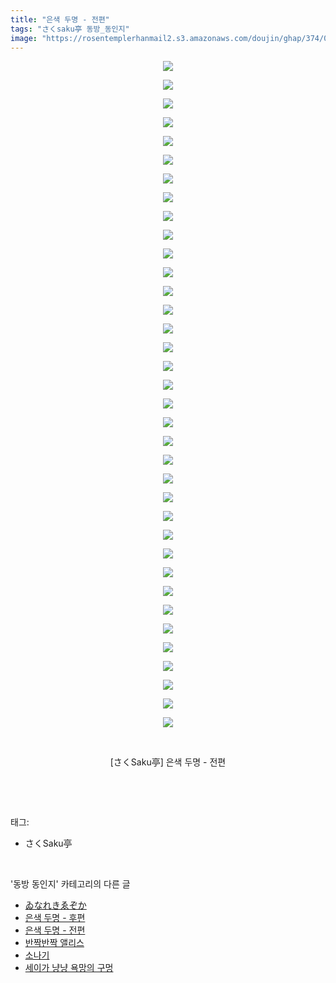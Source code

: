 ```yaml
---
title: "은색 두명 - 전편"
tags: "さくsaku亭 동방_동인지"
image: "https://rosentemplerhanmail2.s3.amazonaws.com/doujin/ghap/374/001.jpg"
---
```

<div class="article">
<p style="text-align: center; clear: none; float: none;"><img src="{{ site.imgserver12 }}/ghap/374/001.jpg"/></p>
<p style="text-align: center; clear: none; float: none;"><img src="{{ site.imgserver12 }}/ghap/374/002.jpg"/></p>
<p style="text-align: center; clear: none; float: none;"><img src="{{ site.imgserver12 }}/ghap/374/003.jpg"/></p>
<p style="text-align: center; clear: none; float: none;"><img src="{{ site.imgserver12 }}/ghap/374/004.jpg"/></p>
<p style="text-align: center; clear: none; float: none;"><img src="{{ site.imgserver12 }}/ghap/374/005.jpg"/></p>
<p style="text-align: center; clear: none; float: none;"><img src="{{ site.imgserver12 }}/ghap/374/006.jpg"/></p>
<p style="text-align: center; clear: none; float: none;"><img src="{{ site.imgserver12 }}/ghap/374/007.jpg"/></p>
<p style="text-align: center; clear: none; float: none;"><img src="{{ site.imgserver12 }}/ghap/374/008.jpg"/></p>
<p style="text-align: center; clear: none; float: none;"><img src="{{ site.imgserver12 }}/ghap/374/009.jpg"/></p>
<p style="text-align: center; clear: none; float: none;"><img src="{{ site.imgserver12 }}/ghap/374/010.jpg"/></p>
<p style="text-align: center; clear: none; float: none;"><img src="{{ site.imgserver12 }}/ghap/374/011.jpg"/></p>
<p style="text-align: center; clear: none; float: none;"><img src="{{ site.imgserver12 }}/ghap/374/012.jpg"/></p>
<p style="text-align: center; clear: none; float: none;"><img src="{{ site.imgserver12 }}/ghap/374/013.jpg"/></p>
<p style="text-align: center; clear: none; float: none;"><img src="{{ site.imgserver12 }}/ghap/374/014.jpg"/></p>
<p style="text-align: center; clear: none; float: none;"><img src="{{ site.imgserver12 }}/ghap/374/015.jpg"/></p>
<p style="text-align: center; clear: none; float: none;"><img src="{{ site.imgserver12 }}/ghap/374/016.jpg"/></p>
<p style="text-align: center; clear: none; float: none;"><img src="{{ site.imgserver12 }}/ghap/374/017.jpg"/></p>
<p style="text-align: center; clear: none; float: none;"><img src="{{ site.imgserver12 }}/ghap/374/018.jpg"/></p>
<p style="text-align: center; clear: none; float: none;"><img src="{{ site.imgserver12 }}/ghap/374/019.jpg"/></p>
<p style="text-align: center; clear: none; float: none;"><img src="{{ site.imgserver12 }}/ghap/374/020.jpg"/></p>
<p style="text-align: center; clear: none; float: none;"><img src="{{ site.imgserver12 }}/ghap/374/021.jpg"/></p>
<p style="text-align: center; clear: none; float: none;"><img src="{{ site.imgserver12 }}/ghap/374/022.jpg"/></p>
<p style="text-align: center; clear: none; float: none;"><img src="{{ site.imgserver12 }}/ghap/374/023.jpg"/></p>
<p style="text-align: center; clear: none; float: none;"><img src="{{ site.imgserver12 }}/ghap/374/024.jpg"/></p>
<p style="text-align: center; clear: none; float: none;"><img src="{{ site.imgserver12 }}/ghap/374/025.jpg"/></p>
<p style="text-align: center; clear: none; float: none;"><img src="{{ site.imgserver12 }}/ghap/374/026.jpg"/></p>
<p style="text-align: center; clear: none; float: none;"><img src="{{ site.imgserver12 }}/ghap/374/027.jpg"/></p>
<p style="text-align: center; clear: none; float: none;"><img src="{{ site.imgserver12 }}/ghap/374/028.jpg"/></p>
<p style="text-align: center; clear: none; float: none;"><img src="{{ site.imgserver12 }}/ghap/374/029.jpg"/></p>
<p style="text-align: center; clear: none; float: none;"><img src="{{ site.imgserver12 }}/ghap/374/030.jpg"/></p>
<p style="text-align: center; clear: none; float: none;"><img src="{{ site.imgserver12 }}/ghap/374/031.jpg"/></p>
<p style="text-align: center; clear: none; float: none;"><img src="{{ site.imgserver12 }}/ghap/374/032.jpg"/></p>
<p style="text-align: center; clear: none; float: none;"><img src="{{ site.imgserver12 }}/ghap/374/033.jpg"/></p>
<p style="text-align: center; clear: none; float: none;"><img src="{{ site.imgserver12 }}/ghap/374/034.jpg"/></p>
<p style="text-align: center; clear: none; float: none;"><img src="{{ site.imgserver12 }}/ghap/374/035.jpg"/></p>
<p style="text-align: center; clear: none; float: none;"><img src="{{ site.imgserver12 }}/ghap/374/036.jpg"/></p>
<p style="text-align: center; clear: none; float: none;"><br/></p>
<p style="text-align: center; clear: none; float: none;">[さくSaku亭] 은색 두명 - 전편</p>
<p><br/></p>
</div><br/>
<div class="tagTrail">
<p>태그: </p>
<ul>
<li>さくSaku亭</li>
</ul>
</div><br/>
<div class="another">
<p>'동방 동인지' 카테고리의 다른 글</p>
<ul>
<li><a href="/ghap_376">ゐなれきゑぞか</a></li>
<li><a href="/ghap_375">은색 두명 - 후편</a></li>
<li><a href="/ghap_374">은색 두명 - 전편</a></li>
<li><a href="/ghap_373">반짝반짝 앨리스</a></li>
<li><a href="/ghap_372">소나기</a></li>
<li><a href="/ghap_371">세이가 냥냥 욕망의 구멍</a></li>
</ul>
</div><br/>
<div class="cb_module cb_fluid">
<div class="cb_wrt cb_profile">
</div><!-- commentList close -->
</div><br/>

